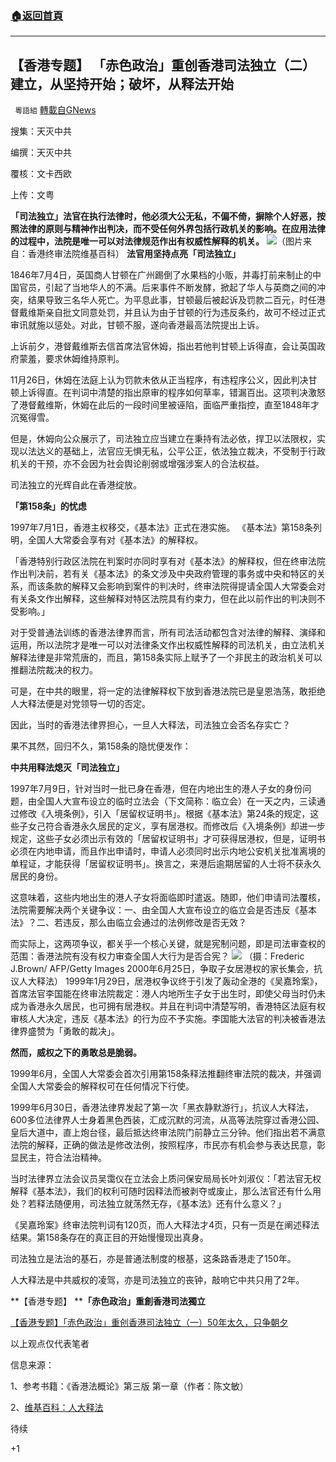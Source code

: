 ###  [:house:返回首頁](https://github.com/ourhimalayas/txt)
---

## 【香港专题】 「赤色政治」重创香港司法独立（二）建立，从坚持开始；破坏，从释法开始
` 粵語組` [轉載自GNews](https://gnews.org/zh-hans/743036/)

搜集：天灭中共

编撰：天灭中共

覆核：文卡西欧

上传：文粤

**「司法独立」法官在执行法律时，他必须大公无私，不偏不倚，摒除个人好恶，按照法律的原则与精神作出判决，而不受任何外界包括行政机关的影响。在应用法律的过程中，法院是唯一可以对法律规范作出有权威性解释的机关。**
![]()![](https://gnews.org/wp-content/uploads/2021/01/「赤色政治」重創香港司法獨立（二）image001.jpg)（图片来自：香港终审法院维基百科）
**法官用坚持点亮「司法独立」**

1846年7月4日，英国商人甘顿在广州踢倒了水果档的小贩，并毒打前来制止的中国官员，引起了当地华人的不满。后来事件不断发酵，掀起了华人与英商之间的冲突，结果导致三名华人死亡。为平息此事，甘顿最后被起诉及罚款二百元，时任港督戴维斯亲自批文同意处罚，并且认为由于甘顿的行为违反条约，故可不经过正式审讯就施以惩处。对此，甘顿不服，遂向香港最高法院提出上诉。

上诉前夕，港督戴维斯去信首席法官休姆，指出若他判甘顿上诉得直，会让英国政府蒙羞，要求休姆维持原判。

11月26日，休姆在法庭上认为罚款未依从正当程序，有违程序公义，因此判决甘顿上诉得直。在判词中清楚的指出原审的程序如何草率，错漏百出。这项判决激怒了港督戴维斯，休姆在此后的一段时间里被诬陷，面临严重指控，直至1848年才沉冤得雪。

但是，休姆向公众展示了，司法独立应当建立在秉持有法必依，捍卫以法限权，实现以法达义的基础上，法官应无惧无私，公平公正，依法独立裁决，不受制于行政机关的干预，亦不会因为社会舆论削弱或增强涉案人的合法权益。

司法独立的光辉自此在香港绽放。

**「第158条」的忧虑**

1997年7月1日，香港主权移交，《基本法》正式在港实施。 《基本法》第158条列明，全国人大常委会享有对《基本法》的解释权。

「香港特别行政区法院在判案时亦同时享有对《基本法》的解释权，但在终审法院作出判决前，若有关《基本法》的条文涉及中央政府管理的事务或中央和特区的关系，而该条款的解释又会影响到案件的判决时，终审法院得提请全国人大常委会对有关条文作出解释，这些解释对特区法院具有约束力，但在此以前作出的判决则不受影响。」

对于受普通法训练的香港法律界而言，所有司法活动都包含对法律的解释、演绎和运用，所以法院才是唯一可以对法律条文作出权威性解释的司法机关，由立法机关解释法律是非常荒唐的，而且，第158条实际上赋予了一个非民主的政治机关可以推翻法院裁决的权力。

可是，在中共的眼里，将一定的法律解释权下放到香港法院已是皇恩浩荡，敢拒绝人大释法便是对党领导一切的否定。

因此，当时的香港法律界担心，一旦人大释法，司法独立会否名存实亡？

果不其然，回归不久，第158条的隐忧便发作：

**中共用释法熄灭「司法独立」**

1997年7月9日，针对当时一批已身在香港，但在内地出生的港人子女的身份问题，由全国人大宣布设立的临时立法会（下文简称：临立会）在一天之内，三读通过修改《入境条例》，引入「居留权证明书」。根据《基本法》第24条的规定，这些子女己符合香港永久居民的定义，享有居港权。而修改后《入境条例》却进一步规定，这些子女必须出示有效的「居留权证明书」才可获得居港权，但是，证明书必须在内地申请，而且作出申请时，申请人必须同时出示内地公安机关批准离境的单程证，才能获得「居留权证明书」。换言之，来港后逾期居留的人士将不获永久居民的身份。

这意味着，这些内地出生的港人子女将面临即时遣返。随即，他们申请司法覆核，法院需要解决两个关键争议：一、由全国人大宣布设立的临立会是否违反《基本法》？二、若违反，那么由临立会通过的法例修改是否无效？

而实际上，这两项争议，都关乎一个核心关键，就是宪制问题，即是司法审查权的范围：香港法院有没有权力审查全国人大行为是否合宪？
![]()![](https://gnews.org/wp-content/uploads/2021/01/「赤色政治」重創香港司法獨立（二）image003.jpg) （摄：Frederic J.Brown/ AFP/Getty Images 2000年6月25日，争取子女居港权的家长集会，抗议人大释法）
1999年1月29日，居港权争议终于引发了轰动全港的《吴嘉玲案》，首席法官李国能在终审法院裁定：港人内地所生子女于出生时，即使父母当时仍未成为香港永久居民，也可拥有居港权。并且在判词中清楚写明，香港特区法庭有权审核人大决定，违反《基本法》的行为应不予实施。李国能大法官的判决被香港法律界盛赞为「勇敢的裁决」。

**然而，威权之下的勇敢总是脆弱。**

1999年6月，全国人大常委会首次引用第158条释法推翻终审法院的裁决，并强调全国人大常委会的解释权可在任何情况下行使。

1999年6月30日，香港法律界发起了第一次「黑衣静默游行」，抗议人大释法，600多位法律界人士身着黑色西装，汇成沉默的河流，从高等法院穿过香港公园、皇后大道中，直上炮台径，最后抵达终审法院门前静立三分钟。他们指出若不满意法院的解释，正确的做法是修改法例，按照程序，市民亦有机会参与表达民意，彰显民主，符合法治精神。

当时法律界立法会议员吴霭仪在立法会上质问保安局局长叶刘淑仪：「若法官无权解释《基本法》，我们的权利可随时因释法而被剥夺或废止，那么法官还有什么用处？若释法随便用，司法独立就荡然无存，《基本法》还有什么意义？」

《吴嘉玲案》终审法院判词有120页，而人大释法才4页，只有一页是在阐述释法结果。第158条存在的真正目的开始慢慢现出真身。

司法独立是法治的基石，亦是普通法制度的根基，这条路香港走了150年。

人大释法是中共威权的凌驾，亦是司法独立的丧钟，敲响它中共只用了2年。

**【香港专题】 ****「赤色政治」重創香港司法獨立**

[【香港专题】「赤色政治」重创香港司法独立（一）50年太久，只争朝夕](https://gnews.org/zh-hans/740072/)

以上观点仅代表笔者

信息来源：

1、参考书籍：《香港法概论》第三版 第一章（作者：陈文敏）

2、[维基百科：人大释法](https://zh.wikipedia.org/wiki/全國人大常委會解釋香港基本法)

待续

+1
